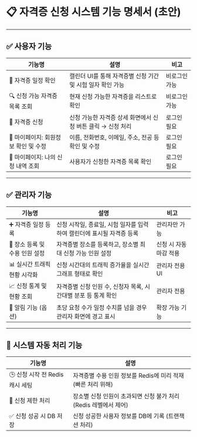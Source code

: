 
# 📋 자격증 신청 시스템 기능 명세서 (초안)

---

## ✅ 사용자 기능

| 기능명 | 설명 | 비고 |
|--------|------|------|
| 📅 자격증 일정 확인 | 캘린더 UI를 통해 자격증별 신청 기간 및 시험 일자 확인 가능 | 비로그인 가능 |
| 🔍 신청 가능 자격증 목록 조회 | 현재 신청 가능한 자격증을 리스트로 확인 | 비로그인 가능 |
| 📝 자격증 신청 | 신청 가능한 자격증 상세 화면에서 신청 버튼 클릭 → 신청 처리 | 로그인 필요 |
| 👤 마이페이지: 회원정보 확인 및 수정 | 이름, 전화번호, 이메일, 주소, 전공 등 확인 및 수정 | 로그인 필요 |
| 📄 마이페이지: 나의 신청 내역 조회 | 사용자가 신청한 자격증 목록 확인 | 로그인 필요 |

---

## ✅ 관리자 기능

| 기능명 | 설명 | 비고 |
|--------|------|------|
| ➕ 자격증 일정 등록 | 신청 시작일, 종료일, 시험 일자를 입력하여 캘린더에 표시될 자격증 등록 | 관리자만 가능 |
| 🏢 장소 등록 및 수용 인원 설정 | 자격증별 장소를 등록하고, 장소별 최대 신청 가능 인원 설정 | 신청 시 자동 마감 적용 |
| 📊 실시간 트래픽 현황 시각화 | 신청 시간대의 트래픽 증가율을 실시간 그래프 형태로 확인 | 관리자 전용 UI |
| 📈 신청 통계 및 현황 조회 | 자격증별 신청 인원 수, 신청자 목록, 시간대별 분포 등 통계 확인 | 관리자 전용 |
| 🔔 알림 기능 (옵션) | 초당 요청 수가 일정 수치를 넘을 경우 관리자 화면에 경고 표시 | 확장 가능 기능 |

---

## 🧠 시스템 자동 처리 기능

| 기능명 | 설명 |
|--------|------|
| 🕒 신청 시작 전 Redis 캐시 세팅 | 자격증별 수용 인원 정보를 Redis에 미리 적재 (빠른 처리 위해) |
| 🚫 신청 제한 처리 | 장소별 신청 인원이 초과되면 신청 불가 처리 (Redis 레벨에서 제어) |
| ✅ 신청 성공 시 DB 저장 | 신청 성공한 사용자 정보를 DB에 기록 (트랜잭션 처리) |
